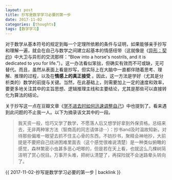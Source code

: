 ```yaml
---
layout: post
title: 抄写是数学学习必要的第一步
date: 2017-11-02
categories: [thoughts]
tags: [数学学习]
---
```


对于数学从基本符号的规定到每一个定理所依赖的条件与证明，如果能够亲手抄写和理解一遍，就会在自己与数学之间建立起基本的情感纽带（这就像是《[异形：契约](https://movie.douban.com/subject/11803087/)》中大卫与异形的交流那样：“Blow into a horse's nostrils, and it is dedicated to you for life.”）。这一办法看似笨拙，但确实有效而不可或缺，无可替代。而且，虽然从表面上看是抄写，但实际上在大脑中一直都伴随着思考、理解、推理的过程，以及在**情感上的真正接受** 。因此，这一方法是学好（尤其是分析类的）数学的前提与关键。当然，在此基础上，则需要加上一定的速度和效率，要更多地关注其中的主旨思想、逻辑推理主线和主要结论，尤其是那些可以直接转化为算法的结论。

关于抄写这一点在豆瓣文章《[学不进去时如何迅速调整自己](https://www.douban.com/note/418610812/)》中也提到了。看来遇到此问题的不止我一人。以下为摘录该文其中的一段。

> 我天资一般，恰巧又学了数学，不愿落人后又想学好拿到外保资格。总结来去，无非两种笨方法（智商高的同志请体谅···）：抄书and及时温故知新。对待那些偏难一眼望去抓不住主心骨的东西，不妨抄书，聚精会神地抄，大前提是不要把自己绕进困难里面去（这个感觉很难说清楚）是一种类似俯瞰的感觉，森林繁密小虫甚多恶心吧唧的，但是若在天上看，也就这么几棵树简洁明了赏心悦目。万事开头难，把树认清楚了，再探险就不会迷路晕头转向了。

{{ 2017-11-02-抄写是数学学习必要的第一步 | backlink }}
